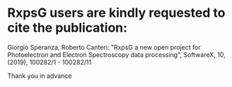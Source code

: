 # RxpsG users are kindly requested to cite the publication:

Giorgio Speranza, Roberto Canteri: "RxpsG a new open project for Photoelectron and Electron Spectroscopy
data processing", SoftwareX, 10, (2019), 100282/1 - 100282/11

Thank you in advance
